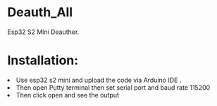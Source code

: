 # Deauth_All
Esp32 S2 Mini Deauther.
# Installation:
   <li>Use esp32 s2 mini and upload the code via Arduino IDE .</li>
   <li>Then open Putty terminal then set serial port and baud rate 115200</li>
   <li>Then click open and see the output</li>
